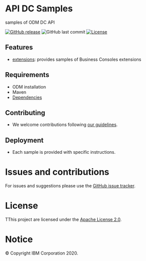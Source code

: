 # API DC Samples

samples of ODM DC API

[![GitHub release](https://img.shields.io/github/release/ODMDev/odm-libs-in-maven.svg)](https://github.com/ODMDev/odm-api-dc/releases)
![GitHub last commit](https://img.shields.io/github/last-commit/ODMDev/odm-api-dc)
[![License](https://img.shields.io/badge/License-Apache%202.0-blue.svg)](https://opensource.org/licenses/Apache-2.0)

## Features
- [extensions](extensions):  provides samples of Business Consoles extensions

## Requirements
- ODM installation
- Maven
- [Dependencies](https://github.com/ODMDev/odm-libs-in-maven/blob/master/README.md)

## Contributing
- We welcome contributions following [our guidelines](CONTRIBUTING.md).

## Deployment
- Each sample is provided with specific instructions.

# Issues and contributions
For issues and suggestions please use the [GitHub issue tracker](../../issues).

# License
TThis project are licensed under the [Apache License 2.0](LICENSE).

# Notice
© Copyright IBM Corporation 2020.